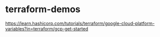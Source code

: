 # terraform-demos

https://learn.hashicorp.com/tutorials/terraform/google-cloud-platform-variables?in=terraform/gcp-get-started

